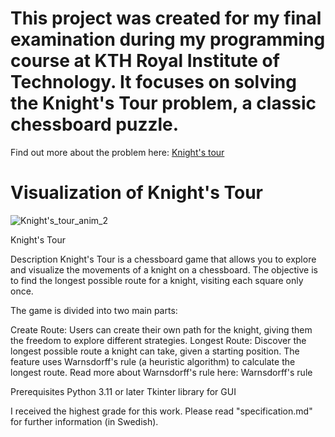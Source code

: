 # This project was created for my final examination during my programming course at KTH Royal Institute of Technology. It focuses on solving the Knight's Tour problem, a classic chessboard puzzle.

Find out more about the problem here: [Knight's tour](https://en.wikipedia.org/wiki/Knight%27s_tour)

# Visualization of Knight's Tour

![Knight's_tour_anim_2](https://github.com/user-attachments/assets/a4eb9158-bb9e-4e0c-ab09-9084d82b4822)

Knight's Tour

Description
Knight's Tour is a chessboard game that allows you to explore and visualize the movements of a knight on a chessboard. The objective is to find the longest possible route for a knight, visiting each square only once.

The game is divided into two main parts:

Create Route: Users can create their own path for the knight, giving them the freedom to explore different strategies.
Longest Route: Discover the longest possible route a knight can take, given a starting position. The feature uses Warnsdorff's rule (a heuristic algorithm) to calculate the longest route.
Read more about Warnsdorff's rule here: Warnsdorff's rule

Prerequisites
Python 3.11 or later
Tkinter library for GUI

I received the highest grade for this work. Please read "specification.md" for further information (in Swedish).
